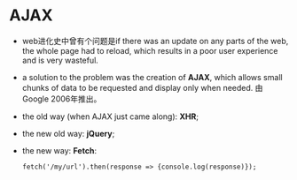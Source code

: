 # AJAX

- web进化史中曾有个问题是if there was an update on any parts of the web, the whole page had to reload, which results in a poor user experience and is very wasteful.

- a solution to the problem was the creation of __AJAX__, which allows small chunks of data to be requested and display only when needed. 由Google 2006年推出。
  
- the old way (when AJAX just came along): __XHR__;

- the new old way: __jQuery__;

- the new way: __Fetch__:
  ```
  fetch('/my/url').then(response => {console.log(response)});
  ```

  